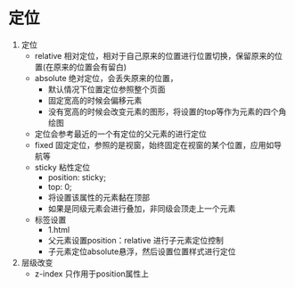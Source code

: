 # 定位
1. 定位
    - relative 相对定位，相对于自己原来的位置进行位置切换，保留原来的位置(在原来的位置会有留白)
    - absolute 绝对定位，会丢失原来的位置，
        - 默认情况下位置定位参照整个页面
        - 固定宽高的时候会偏移元素
        - 没有宽高的时候会改变元素的图形，将设置的top等作为元素的四个角绘图
    - 定位会参考最近的一个有定位的父元素的进行定位
    - fixed 固定定位，参照的是视窗，始终固定在视窗的某个位置，应用如导航等
    - sticky 粘性定位
        - position: sticky;
        - top: 0;
        - 将设置该属性的元素黏在顶部 
        - 如果是同级元素会进行叠加，非同级会顶走上一个元素
    - 标签设置
        - 1.html
        - 父元素设置position：relative 进行子元素定位控制
        - 子元素定位absolute悬浮，然后设置位置样式进行定位
2. 层级改变
    - z-index 只作用于position属性上
